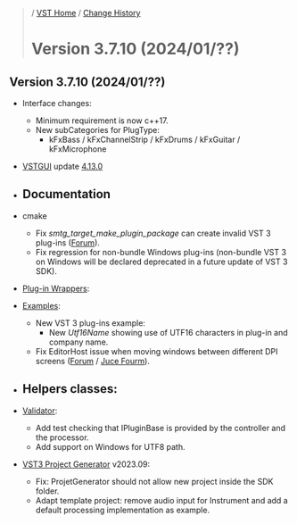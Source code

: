 >/ [VST Home](../) / [Change History](./Index.md)
>
># Version 3.7.10 (2024/01/??)

## Version 3.7.10 (2024/01/??)

- Interface changes:
  - Minimum requirement is now c++17.
  - New subCategories for PlugType:
    - kFxBass / kFxChannelStrip / kFxDrums / kFxGuitar / kFxMicrophone

- [VSTGUI](../What+is+the+VST+3+SDK/VSTGUI.md) update [4.13.0](https://github.com/steinbergmedia/vstgui/releases/tag/vstgui4_13_0)

- Documentation
  -

- cmake
  - Fix *smtg_target_make_plugin_package* can create invalid VST 3 plug-ins ([Forum](https://forums.steinberg.net/t/weird-cmake-error/862347)).
  - Fix regression for non-bundle Windows plug-ins (non-bundle VST 3 on Windows will be declared deprecated in a future update of VST 3 SDK).
  
  
- [Plug-in Wrappers](../What+is+the+VST+3+SDK/Wrappers/Index.md):
  
- [Examples](../What+is+the+VST+3+SDK/Plug-in+Examples.md):
  - New VST 3 plug-ins example:
    - New *Utf16Name* showing use of UTF16 characters in plug-in and company name.
  - Fix EditorHost issue when moving windows between different DPI screens ([Forum](https://forums.steinberg.net/t/vst3-sdk-editorhost-displays-only-25-of-juce-gui-on-4k-monitor/873310/2) / [Juce Fourm](https://forum.juce.com/t/steinberg-editorhost-on-4k-monitor-is-not-good/58366/7)).


  
- Helpers classes:
  -

- [Validator](../What+is+the+VST+3+SDK/Index.md#validator-command-line):
  - Add test checking that IPluginBase is provided by the controller and the processor.
  - Add support on Windows for UTF8 path.

- [VST3 Project Generator](../What+is+the+VST+3+SDK/Project+Generator.md) v2023.09:
  - Fix: ProjetGenerator should not allow new project inside the SDK folder.
  - Adapt template project: remove audio input for Instrument and add a default processing implementation as example.
  